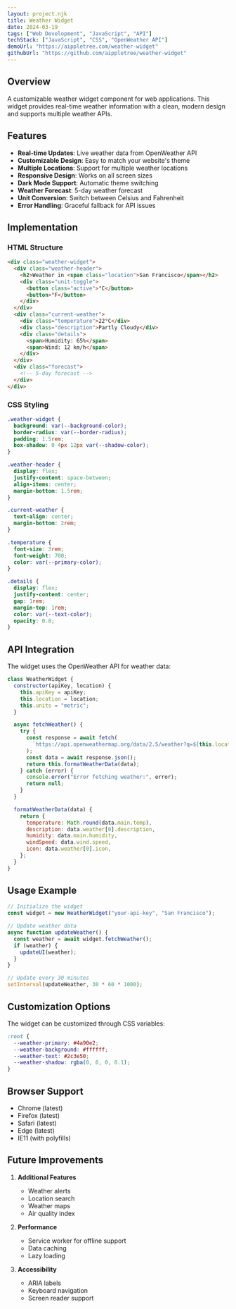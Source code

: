 ```yaml
---
layout: project.njk
title: Weather Widget
date: 2024-03-19
tags: ["Web Development", "JavaScript", "API"]
techStack: ["JavaScript", "CSS", "OpenWeather API"]
demoUrl: "https://aippletree.com/weather-widget"
githubUrl: "https://github.com/aippletree/weather-widget"
---
```


## Overview

A customizable weather widget component for web applications. This widget provides real-time weather information with a clean, modern design and supports multiple weather APIs.

## Features

- **Real-time Updates**: Live weather data from OpenWeather API
- **Customizable Design**: Easy to match your website's theme
- **Multiple Locations**: Support for multiple weather locations
- **Responsive Design**: Works on all screen sizes
- **Dark Mode Support**: Automatic theme switching
- **Weather Forecast**: 5-day weather forecast
- **Unit Conversion**: Switch between Celsius and Fahrenheit
- **Error Handling**: Graceful fallback for API issues

## Implementation

### HTML Structure

```html
<div class="weather-widget">
  <div class="weather-header">
    <h2>Weather in <span class="location">San Francisco</span></h2>
    <div class="unit-toggle">
      <button class="active">°C</button>
      <button>°F</button>
    </div>
  </div>
  <div class="current-weather">
    <div class="temperature">22°C</div>
    <div class="description">Partly Cloudy</div>
    <div class="details">
      <span>Humidity: 65%</span>
      <span>Wind: 12 km/h</span>
    </div>
  </div>
  <div class="forecast">
    <!-- 5-day forecast -->
  </div>
</div>
```

### CSS Styling

```css
.weather-widget {
  background: var(--background-color);
  border-radius: var(--border-radius);
  padding: 1.5rem;
  box-shadow: 0 4px 12px var(--shadow-color);
}

.weather-header {
  display: flex;
  justify-content: space-between;
  align-items: center;
  margin-bottom: 1.5rem;
}

.current-weather {
  text-align: center;
  margin-bottom: 2rem;
}

.temperature {
  font-size: 3rem;
  font-weight: 700;
  color: var(--primary-color);
}

.details {
  display: flex;
  justify-content: center;
  gap: 1rem;
  margin-top: 1rem;
  color: var(--text-color);
  opacity: 0.8;
}
```

## API Integration

The widget uses the OpenWeather API for weather data:

```javascript
class WeatherWidget {
  constructor(apiKey, location) {
    this.apiKey = apiKey;
    this.location = location;
    this.units = "metric";
  }

  async fetchWeather() {
    try {
      const response = await fetch(
        `https://api.openweathermap.org/data/2.5/weather?q=${this.location}&appid=${this.apiKey}&units=${this.units}`
      );
      const data = await response.json();
      return this.formatWeatherData(data);
    } catch (error) {
      console.error("Error fetching weather:", error);
      return null;
    }
  }

  formatWeatherData(data) {
    return {
      temperature: Math.round(data.main.temp),
      description: data.weather[0].description,
      humidity: data.main.humidity,
      windSpeed: data.wind.speed,
      icon: data.weather[0].icon,
    };
  }
}
```

## Usage Example

```javascript
// Initialize the widget
const widget = new WeatherWidget("your-api-key", "San Francisco");

// Update weather data
async function updateWeather() {
  const weather = await widget.fetchWeather();
  if (weather) {
    updateUI(weather);
  }
}

// Update every 30 minutes
setInterval(updateWeather, 30 * 60 * 1000);
```

## Customization Options

The widget can be customized through CSS variables:

```css
:root {
  --weather-primary: #4a90e2;
  --weather-background: #ffffff;
  --weather-text: #2c3e50;
  --weather-shadow: rgba(0, 0, 0, 0.1);
}
```

## Browser Support

- Chrome (latest)
- Firefox (latest)
- Safari (latest)
- Edge (latest)
- IE11 (with polyfills)

## Future Improvements

1. **Additional Features**

   - Weather alerts
   - Location search
   - Weather maps
   - Air quality index

2. **Performance**

   - Service worker for offline support
   - Data caching
   - Lazy loading

3. **Accessibility**
   - ARIA labels
   - Keyboard navigation
   - Screen reader support

<style>
    .code-block {
        background: var(--background-color);
        padding: 1.5rem;
        border-radius: var(--border-radius);
        margin: 1.5rem 0;
        overflow-x: auto;
    }

    .code-block pre {
        margin: 0;
        font-family: 'Fira Code', monospace;
    }

    .code-block code {
        font-size: 0.9rem;
    }
</style>
